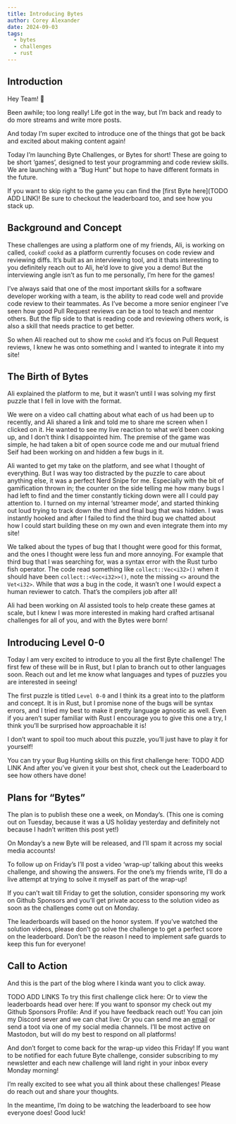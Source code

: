 ```yaml
---
title: Introducing Bytes
author: Corey Alexander
date: 2024-09-03
tags:
  - bytes
  - challenges
  - rust
---
```


## Introduction

Hey Team! 👋

Been awhile; too long really! Life got in the way, but I’m back and ready to do more streams and write more posts.

And today I’m super excited to introduce one of the things that got be back and excited about making content again!

Today I’m launching Byte Challenges, or Bytes for short! These are going to be short ‘games’, designed to test your programming and code review skills. We are launching with a “Bug Hunt” but hope to have different formats in the future.

If you want to skip right to the game you can find the [first Byte here](TODO ADD LINK)!
Be sure to checkout the leaderboard too, and see how you stack up.

## Background and Concept

These challenges are using a platform one of my friends, Ali, is working on called, `cookd`!
`cookd` as a platform currently focuses on code review and reviewing diffs. It’s built as an interviewing tool, and it thats interesting to you definitely reach out to Ali, he’d love to give you a demo!
But the interviewing angle isn’t as fun to me personally, I’m here for the games!

I’ve always said that one of the most important skills for a software developer working with a team, is the ability to read code well and provide code review to their teammates. As I’ve become a more senior engineer I’ve seen how good Pull Request reviews can be a tool to teach and mentor others. But the flip side to that is reading code and reviewing others work, is also a skill that needs practice to get better.

So when Ali reached out to show me `cookd` and it’s focus on Pull Request reviews, I knew he was onto something and I wanted to integrate it into my site!

## The Birth of Bytes

Ali explained the platform to me, but it wasn’t until I was solving my first puzzle that I fell in love with the format.

We were on a video call chatting about what each of us had been up to recently, and Ali shared a link and told me to share me screen when I clicked on it. He wanted to see my live reaction to what we’d been cooking up, and I don’t think I disappointed him. The premise of the game was simple, he had taken a bit of open source code me and our mutual friend Seif had been working on and hidden a few bugs in it.

Ali wanted to get my take on the platform, and see what I thought of everything. But I was way too distracted by the puzzle to care about anything else, it was a perfect Nerd Snipe for me. Especially with the bit of gamification thrown in; the counter on the side telling me how many bugs I had left to find and the timer constantly ticking down were all I could pay attention to. I turned on my internal ‘streamer mode’, and started thinking out loud trying to track down the third and final bug that was hidden. I was instantly hooked and after I failed to find the third bug we chatted about how I could start building these on my own and even integrate them into my site!

We talked about the types of bug that I thought were good for this format, and the ones I thought were less fun and more annoying. For example that third bug that I was searching for, was a syntax error with the Rust turbo fish operator. The code read something like `collect::Vec<i32>()` when it should have been `collect::<Vec<i32>>()`, note the missing `<>` around the `Vet<i32>`. While that _was_ a bug in the code, it wasn’t one I would expect a human reviewer to catch. That’s the compilers job after all!

Ali had been working on AI assisted tools to help create these games at scale, but I knew I was more interested in making hard crafted artisanal challenges for all of you, and with the Bytes were born!

## Introducing Level 0-0

Today I am very excited to introduce to you all the first Byte challenge! The first few of these will be in Rust, but I plan to branch out to other languages soon. Reach out and let me know what languages and types of puzzles you are interested in seeing!

The first puzzle is titled `Level 0-0` and I think its a great into to the platform and concept. It is in Rust, but I promise none of the bugs will be syntax errors, and I tried my best to make it pretty language agnostic as well. Even if you aren’t super familiar with Rust I encourage you to give this one a try, I think you’ll be surprised how approachable it is!

I don’t want to spoil too much about this puzzle, you’ll just have to play it for yourself!

You can try your Bug Hunting skills on this first challenge here: TODO ADD LINK
And after you’ve given it your best shot, check out the Leaderboard to see how others have done!

## Plans for “Bytes”

The plan is to publish these one a week, on Monday’s. (This one is coming out on Tuesday, because it was a US holiday yesterday and definitely not because I hadn’t written this post yet!)

On Monday’s a new Byte will be released, and I’ll spam it across my social media accounts!

To follow up on Friday’s I’ll post a video ‘wrap-up’ talking about this weeks challenge, and showing the answers. For the one’s my friends write, I’ll do a live attempt at trying to solve it myself as part of the wrap-up!

If you can’t wait till Friday to get the solution, consider sponsoring my work on Github Sponsors and you’ll get private access to the solution video as soon as the challenges come out on Monday.

The leaderboards will based on the honor system. If you’ve watched the solution videos, please don’t go solve the challenge to get a perfect score on the leaderboard.
Don’t be the reason I need to implement safe guards to keep this fun for everyone!

## Call to Action

And this is the part of the blog where I kinda want you to click away.

TODO ADD LINKS
To try this first challenge click here:
Or to view the leaderboards head over here:
If you want to sponsor my check out my Github Sponsors Profile:
And if you have feedback reach out! You can join my Discord sever and we can chat live:
Or you can send me an [email](mailto:bytes-feedback@coreyja.com) or send a toot via one of my social media channels. I’ll be most active on Mastodon, but will do my best to respond on all platforms!

And don’t forget to come back for the wrap-up video this Friday! If you want to be notified for each future Byte challenge, consider subscribing to my newsletter and each new challenge will land right in your inbox every Monday morning!

I’m really excited to see what you all think about these challenges! Please do reach out and share your thoughts.

In the meantime, I’m doing to be watching the leaderboard to see how everyone does! Good luck!

